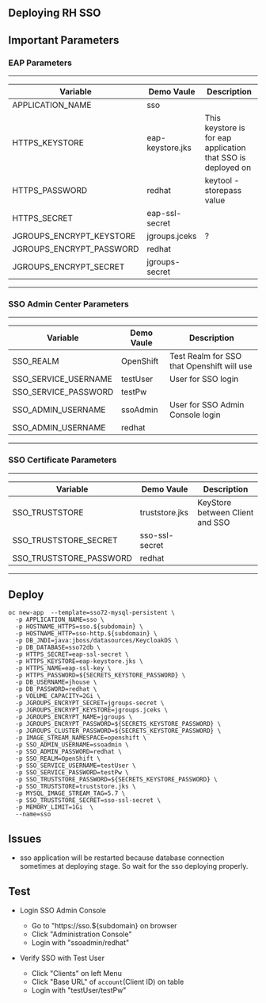 Deploying RH SSO
----------------

## Important Parameters

### EAP Parameters
------------------------------------------------
|Variable|      Demo Vaule        | Description|
|--------|------------------------|------------|
|APPLICATION_NAME| sso | |
|HTTPS_KEYSTORE| eap-keystore.jks | This keystore is for eap application that SSO is deployed on|
|HTTPS_PASSWORD| redhat | keytool -storepass value|
|HTTPS_SECRET| eap-ssl-secret |   |
|JGROUPS_ENCRYPT_KEYSTORE| jgroups.jceks | ?|
|JGROUPS_ENCRYPT_PASSWORD| redhat| |
|JGROUPS_ENCRYPT_SECRET| jgroups-secret| |
-----------------------------------------

### SSO Admin Center Parameters
-----------------------------------------------
|Variable|      Demo Vaule        |Description|
|--------|------------------------|-----------|
|SSO_REALM  | OpenShift| Test Realm for SSO that Openshift will use|
|SSO_SERVICE_USERNAME|testUser| User for SSO login|
|SSO_SERVICE_PASSWORD|testPw||
|SSO_ADMIN_USERNAME|ssoAdmin| User for SSO Admin Console login|
|SSO_ADMIN_USERNAME | redhat||
-------------------------------------

### SSO Certificate Parameters
-----------------------------------------------
|Variable|      Demo Vaule        |Description|
|--------|------------------------|-----------|
|SSO_TRUSTSTORE| truststore.jks| KeyStore between Client and SSO|
|SSO_TRUSTSTORE_SECRET| sso-ssl-secret||
|SSO_TRUSTSTORE_PASSWORD| redhat  ||
---------------------------------------

## Deploy

```
oc new-app  --template=sso72-mysql-persistent \
  -p APPLICATION_NAME=sso \
  -p HOSTNAME_HTTPS=sso.${subdomain} \
  -p HOSTNAME_HTTP=sso-http.${subdomain} \
  -p DB_JNDI=java:jboss/datasources/KeycloakDS \
  -p DB_DATABASE=sso72db \
  -p HTTPS_SECRET=eap-ssl-secret \
  -p HTTPS_KEYSTORE=eap-keystore.jks \
  -p HTTPS_NAME=eap-ssl-key \
  -p HTTPS_PASSWORD=${SECRETS_KEYSTORE_PASSWORD} \
  -p DB_USERNAME=jhouse \
  -p DB_PASSWORD=redhat \
  -p VOLUME_CAPACITY=2Gi \
  -p JGROUPS_ENCRYPT_SECRET=jgroups-secret \
  -p JGROUPS_ENCRYPT_KEYSTORE=jgroups.jceks \
  -p JGROUPS_ENCRYPT_NAME=jgroups \
  -p JGROUPS_ENCRYPT_PASSWORD=${SECRETS_KEYSTORE_PASSWORD} \
  -p JGROUPS_CLUSTER_PASSWORD=${SECRETS_KEYSTORE_PASSWORD} \
  -p IMAGE_STREAM_NAMESPACE=openshift \
  -p SSO_ADMIN_USERNAME=ssoadmin \
  -p SSO_ADMIN_PASSWORD=redhat \
  -p SSO_REALM=OpenShift \
  -p SSO_SERVICE_USERNAME=testUser \
  -p SSO_SERVICE_PASSWORD=testPw \
  -p SSO_TRUSTSTORE_PASSWORD=${SECRETS_KEYSTORE_PASSWORD} \
  -p SSO_TRUSTSTORE=truststore.jks \
  -p MYSQL_IMAGE_STREAM_TAG=5.7 \
  -p SSO_TRUSTSTORE_SECRET=sso-ssl-secret \
  -p MEMORY_LIMIT=1Gi  \
  --name=sso
```

## Issues
- sso application will be restarted because database connection sometimes at deploying stage.
  So wait for the sso deploying properly.
 
## Test

- Login SSO Admin Console
  - Go to "https://sso.${subdomain} on browser
  - Click "Administration Console"
  - Login with "ssoadmin/redhat"

- Verify SSO with Test User
  - Click "Clients" on left Menu
  - Click "Base URL" of `account`(Client ID) on table
  - Login with "testUser/testPw"




